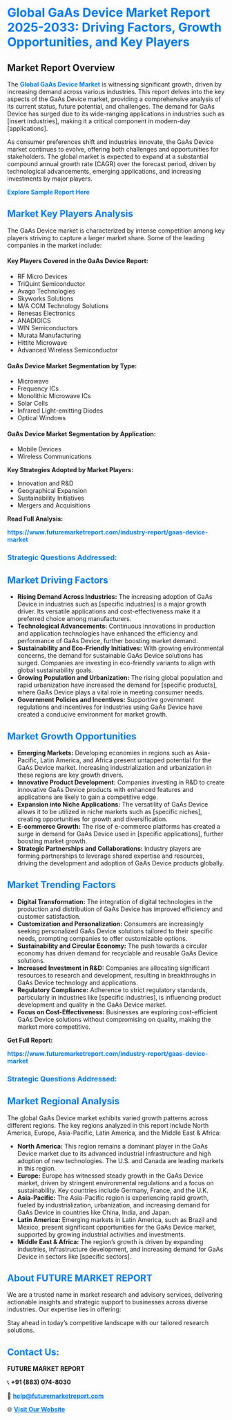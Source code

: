 <h1 style="color: #007BFF;">Global GaAs Device Market Report 2025-2033: Driving Factors, Growth Opportunities, and Key Players</h1>

<section id="overview">
<h2>Market Report Overview</h2>
<p>The <a href="https://www.futuremarketreport.com/industry-report/gaas-device-market" style="color: #007BFF; text-decoration: none;"><strong>Global GaAs Device Market</strong></a> is witnessing significant growth, driven by increasing demand across various industries. This report delves into the key aspects of the GaAs Device market, providing a comprehensive analysis of its current status, future potential, and challenges. The demand for GaAs Device has surged due to its wide-ranging applications in industries such as [insert industries], making it a critical component in modern-day [applications].</p>
<p>As consumer preferences shift and industries innovate, the GaAs Device market continues to evolve, offering both challenges and opportunities for stakeholders. The global market is expected to expand at a substantial compound annual growth rate (CAGR) over the forecast period, driven by technological advancements, emerging applications, and increasing investments by major players.</p>
</section>

<section id="overview">
<p><a href="https://www.futuremarketreport.com/request-sample/reportId=62956" style="color: #007BFF; text-decoration: none;"><strong>Explore Sample Report Here</strong></a></p>
</section>

<section id="key-players">
<h2 style="color: #007BFF;">Market Key Players Analysis</h2>
<p>The GaAs Device market is characterized by intense competition among key players striving to capture a larger market share. Some of the leading companies in the market include:</p>
<h4>Key Players Covered in the GaAs Device Report:</h4>
<ul><li>RF Micro Devices</li><li>TriQuint Semiconductor</li><li>Avago Technologies</li><li>Skyworks Solutions</li><li>M/A COM Technology Solutions</li><li>Renesas Electronics</li><li>ANADIGICS</li><li>WIN Semiconductors</li><li>Murata Manufacturing</li><li>Hittite Microwave</li><li>Advanced Wireless Semiconductor</li></ul>
<h4>GaAs Device Market Segmentation by Type:</h4>
<ul><li>Microwave</li><li>Frequency ICs</li><li>Monolithic Microwave ICs</li><li>Solar Cells</li><li>Infrared Light-emitting Diodes</li><li>Optical Windows</li></ul>

<h4>GaAs Device Market Segmentation by Application:</h4>
<ul><li>Mobile Devices</li><li>Wireless Communications</li></ul>
<p><strong>Key Strategies Adopted by Market Players:</strong></p>
<ul>
<li>Innovation and R&D</li>
<li>Geographical Expansion</li>
<li>Sustainability Initiatives</li>
<li>Mergers and Acquisitions</li>
</ul>
</section>

<section>
<p><strong>Read Full Analysis: </strong></p><a href="https://www.futuremarketreport.com/industry-report/gaas-device-market" style="color: #007BFF; text-decoration: none;"><strong>https://www.futuremarketreport.com/industry-report/gaas-device-market</strong></a>
<h3 style="color: #007BFF;">Strategic Questions Addressed:</h3>
</section>

<section id="driving-factors">
<h2 style="color: #007BFF;">Market Driving Factors</h2>
<ul>
<li><strong>Rising Demand Across Industries:</strong> The increasing adoption of GaAs Device in industries such as [specific industries] is a major growth driver. Its versatile applications and cost-effectiveness make it a preferred choice among manufacturers.</li>
<li><strong>Technological Advancements:</strong> Continuous innovations in production and application technologies have enhanced the efficiency and performance of GaAs Device, further boosting market demand.</li>
<li><strong>Sustainability and Eco-Friendly Initiatives:</strong> With growing environmental concerns, the demand for sustainable GaAs Device solutions has surged. Companies are investing in eco-friendly variants to align with global sustainability goals.</li>
<li><strong>Growing Population and Urbanization:</strong> The rising global population and rapid urbanization have increased the demand for [specific products], where GaAs Device plays a vital role in meeting consumer needs.</li>
<li><strong>Government Policies and Incentives:</strong> Supportive government regulations and incentives for industries using GaAs Device have created a conducive environment for market growth.</li>
</ul>
</section>

<section id="growth-opportunities">
<h2 style="color: #007BFF;">Market Growth Opportunities</h2>
<ul>
<li><strong>Emerging Markets:</strong> Developing economies in regions such as Asia-Pacific, Latin America, and Africa present untapped potential for the GaAs Device market. Increasing industrialization and urbanization in these regions are key growth drivers.</li>
<li><strong>Innovative Product Development:</strong> Companies investing in R&D to create innovative GaAs Device products with enhanced features and applications are likely to gain a competitive edge.</li>
<li><strong>Expansion into Niche Applications:</strong> The versatility of GaAs Device allows it to be utilized in niche markets such as [specific niches], creating opportunities for growth and diversification.</li>
<li><strong>E-commerce Growth:</strong> The rise of e-commerce platforms has created a surge in demand for GaAs Device used in [specific applications], further boosting market growth.</li>
<li><strong>Strategic Partnerships and Collaborations:</strong> Industry players are forming partnerships to leverage shared expertise and resources, driving the development and adoption of GaAs Device products globally.</li>
</ul>
</section>

<section id="trending-factors">
<h2 style="color: #007BFF;">Market Trending Factors</h2>
<ul>
<li><strong>Digital Transformation:</strong> The integration of digital technologies in the production and distribution of GaAs Device has improved efficiency and customer satisfaction.</li>
<li><strong>Customization and Personalization:</strong> Consumers are increasingly seeking personalized GaAs Device solutions tailored to their specific needs, prompting companies to offer customizable options.</li>
<li><strong>Sustainability and Circular Economy:</strong> The push towards a circular economy has driven demand for recyclable and reusable GaAs Device solutions.</li>
<li><strong>Increased Investment in R&D:</strong> Companies are allocating significant resources to research and development, resulting in breakthroughs in GaAs Device technology and applications.</li>
<li><strong>Regulatory Compliance:</strong> Adherence to strict regulatory standards, particularly in industries like [specific industries], is influencing product development and quality in the GaAs Device market.</li>
<li><strong>Focus on Cost-Effectiveness:</strong> Businesses are exploring cost-efficient GaAs Device solutions without compromising on quality, making the market more competitive.</li>
</ul>
</section>

<section>
<p><strong>Get Full Report: </strong></p><a href="https://www.futuremarketreport.com/industry-report/gaas-device-market" style="color: #007BFF; text-decoration: none;"><strong>https://www.futuremarketreport.com/industry-report/gaas-device-market</strong></a>
<h3 style="color: #007BFF;">Strategic Questions Addressed:</h3>
</section>


<section id="regional-analysis">
<h2 style="color: #007BFF;">Market Regional Analysis</h2>
<p>The global GaAs Device market exhibits varied growth patterns across different regions. The key regions analyzed in this report include North America, Europe, Asia-Pacific, Latin America, and the Middle East & Africa:</p>
<ul>
<li><strong>North America:</strong> This region remains a dominant player in the GaAs Device market due to its advanced industrial infrastructure and high adoption of new technologies. The U.S. and Canada are leading markets in this region.</li>
<li><strong>Europe:</strong> Europe has witnessed steady growth in the GaAs Device market, driven by stringent environmental regulations and a focus on sustainability. Key countries include Germany, France, and the U.K.</li>
<li><strong>Asia-Pacific:</strong> The Asia-Pacific region is experiencing rapid growth, fueled by industrialization, urbanization, and increasing demand for GaAs Device in countries like China, India, and Japan.</li>
<li><strong>Latin America:</strong> Emerging markets in Latin America, such as Brazil and Mexico, present significant opportunities for the GaAs Device market, supported by growing industrial activities and investments.</li>
<li><strong>Middle East & Africa:</strong> The region’s growth is driven by expanding industries, infrastructure development, and increasing demand for GaAs Device in sectors like [specific sectors].</li>
</ul>
</section>

<footer>
<h2 style="color: #007BFF;">About FUTURE MARKET REPORT</h2>
<p>We are a trusted name in market research and advisory services, delivering actionable insights and strategic support to businesses across diverse industries. Our expertise lies in offering:</p>

<p>Stay ahead in today’s competitive landscape with our tailored research solutions.</p>

<h2 style="color: #007BFF;">Contact Us:</h2>
<p><strong>FUTURE MARKET REPORT</strong></p>
<p>📞 <strong>+91 (883) 074-8030</strong></p>
<p>📧 <strong><a href="mailto:help@futuremarketreport.com" style="color: #007BFF;">help@futuremarketreport.com</a></strong></p>
<p>🌐 <strong><a href="https://www.futuremarketreport.com/" style="color: #007BFF;">Visit Our Website</a></strong></p>
</footer>